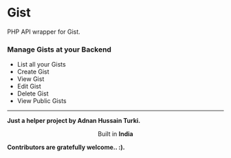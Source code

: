 # Gist
PHP API wrapper for Gist.

<h3>Manage Gists at your Backend</h3>
<ul>
    <li>List all your Gists</li>
    <li>Create Gist</li>
    <li>View Gist</li>
    <li>Edit Gist</li>
    <li>Delete Gist</li>
    <li>View Public Gists</li>
</ul>
<hr>
<p>
    <strong>Just a helper project by Adnan Hussain Turki.</strong><br>
</p>
<div >
    <p  align="center">Built in <strong>India</strong></p>
</div>    
<p><strong>Contributors are gratefully welcome.. :).</strong></p>
